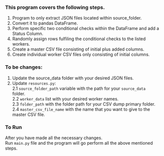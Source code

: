 ### This program covers the following steps.
1. Program to only extract JSON files located within source_folder. <br />
2. Convert it to pandas DataFrame. <br />
3. Perform specific two conditional checks within the DataFrame and add a Status Column. <br />
4. Randomly assign rows fulfiling the conditional checks to the listed workers. <br />
5. Create a master CSV file consisting of initial plus added columns. <br />
6. Create individual worker CSV files only consisting of initial columns.

### To be changes:
1. Update the source_data folder with your desired JSON files. <br />
2. Update `resources.py`: <br />
    2.1 `source_folder_path` variable with the path for your `source_data` folder. <br />
    2.2 `worker_data` list with your desired worker names. <br />
    2.3 `folder_path` with the folder path for your CSV dump primary folder. <br />
    2.4 `master_csv_file_name` with the name that you want to give to the master CSV file. <br />

### To Run
After you have made all the necessary changes. <br />
Run `main.py` file and the program will go perform all the above mentioned steps.
